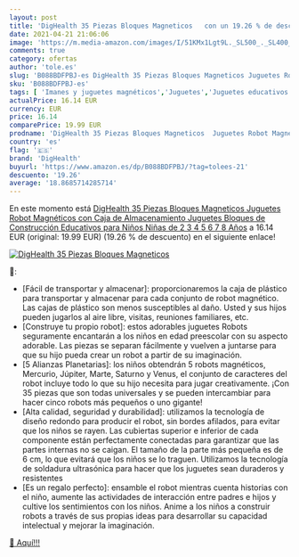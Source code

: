 ```yaml
---
layout: post
title: 'DigHealth 35 Piezas Bloques Magneticos   con un 19.26 % de descuento'
date: 2021-04-21 21:06:06
image: 'https://m.media-amazon.com/images/I/51KMx1Lgt9L._SL500_._SL400_.jpg'
comments: true
category: ofertas
author: 'tole.es'
slug: 'B088BDFPBJ-es DigHealth 35 Piezas Bloques Magneticos Juguetes Robot...'
sku: 'B088BDFPBJ-es'
tags: [ 'Imanes y juguetes magnéticos','Juguetes','Juguetes educativos','Juguetes magnéticos','Juguetes y juegos','dighealth','juguetes', ]
actualPrice: 16.14 EUR
currency: EUR
price: 16.14
comparePrice: 19.99 EUR
prodname: 'DigHealth 35 Piezas Bloques Magneticos  Juguetes Robot Magnéticos con Caja de Almacenamiento  Juguetes Bloques de Construcción Educativos para Niños Niñas de 2 3 4 5 6 7 8 Años'
country: 'es'
flag: '🇪🇸'
brand: 'DigHealth'
buyurl: 'https://www.amazon.es/dp/B088BDFPBJ/?tag=tolees-21'
descuento: '19.26'
average: '18.8685714285714'
---
```


En este momento está [DigHealth 35 Piezas Bloques Magneticos  Juguetes Robot Magnéticos con Caja de Almacenamiento  Juguetes Bloques de Construcción Educativos para Niños Niñas de 2 3 4 5 6 7 8 Años](https://www.amazon.es/dp/B088BDFPBJ/?tag=tolees-21) a 16.14 EUR (original: 19.99 EUR) (19.26 %  de descuento) en el siguiente enlace!

[![DigHealth 35 Piezas Bloques Magneticos  ](https://m.media-amazon.com/images/I/51KMx1Lgt9L._SL500_._SL400_.jpg)](https://www.amazon.es/dp/B088BDFPBJ/?tag=tolees-21)

🔎:

- [Fácil de transportar y almacenar]: proporcionaremos la caja de plástico para transportar y almacenar para cada conjunto de robot magnético. Las cajas de plástico son menos susceptibles al daño. Usted y sus hijos pueden jugarlos al aire libre, visitas, reuniones familiares, etc.
- [Construye tu propio robot]: estos adorables juguetes Robots seguramente encantarán a los niños en edad preescolar con su aspecto adorable. Las piezas se separan fácilmente y vuelven a juntarse para que su hijo pueda crear un robot a partir de su imaginación.
- [5 Alianzas Planetarias]: los niños obtendrán 5 robots magnéticos, Mercurio, Júpiter, Marte, Saturno y Venus, el conjunto de caracteres del robot incluye todo lo que su hijo necesita para jugar creativamente. ¡Con 35 piezas que son todas universales y se pueden intercambiar para hacer cinco robots más pequeños o uno gigante!
- [Alta calidad, seguridad y durabilidad]: utilizamos la tecnología de diseño redondo para producir el robot, sin bordes afilados, para evitar que los niños se rayen. Las cubiertas superior e inferior de cada componente están perfectamente conectadas para garantizar que las partes internas no se caigan. El tamaño de la parte más pequeña es de 6 cm, lo que evitará que los niños se lo traguen. Utilizamos la tecnología de soldadura ultrasónica para hacer que los juguetes sean duraderos y resistentes
- [Es un regalo perfecto]: ensamble el robot mientras cuenta historias con el niño, aumente las actividades de interacción entre padres e hijos y cultive los sentimientos con los niños. Anime a los niños a construir robots a través de sus propias ideas para desarrollar su capacidad intelectual y mejorar la imaginación.

[🛒 Aquí!!!](https://www.amazon.es/dp/B088BDFPBJ/?tag=tolees-21)
